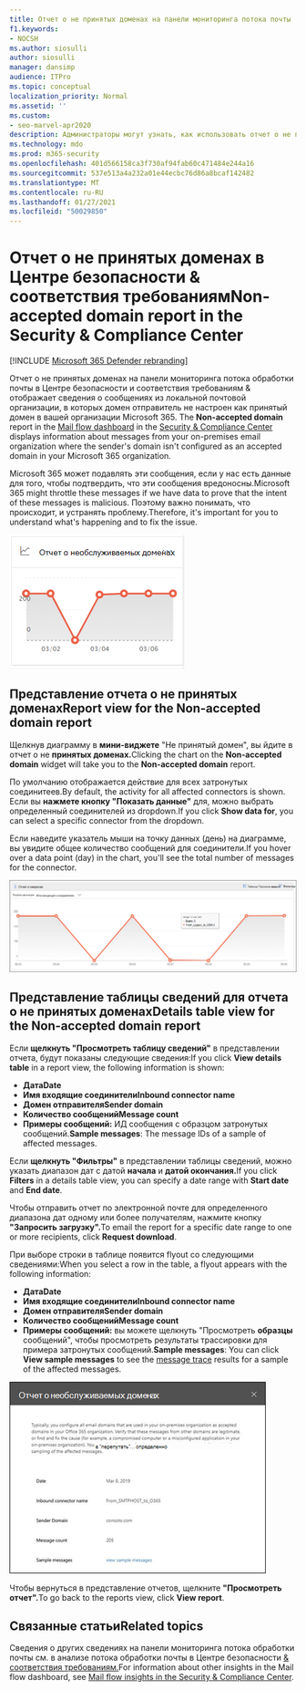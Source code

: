 ```yaml
---
title: Отчет о не принятых доменах на панели мониторинга потока почты
f1.keywords:
- NOCSH
ms.author: siosulli
author: siosulli
manager: dansimp
audience: ITPro
ms.topic: conceptual
localization_priority: Normal
ms.assetid: ''
ms.custom:
- seo-marvel-apr2020
description: Администраторы могут узнать, как использовать отчет о не принятых доменах на панели мониторинга потока обработки почты в Центре безопасности и соответствия требованиям & для отслеживания сообщений из локальной организации, в которой домен отправитель не настроен в Microsoft 365.
ms.technology: mdo
ms.prod: m365-security
ms.openlocfilehash: 401d566158ca3f730af94fab60c471484e244a16
ms.sourcegitcommit: 537e513a4a232a01e44ecbc76d86a8bcaf142482
ms.translationtype: MT
ms.contentlocale: ru-RU
ms.lasthandoff: 01/27/2021
ms.locfileid: "50029850"
---
```

# <a name="non-accepted-domain-report-in-the-security--compliance-center"></a><span data-ttu-id="e5e33-103">Отчет о не принятых доменах в Центре безопасности & соответствия требованиям</span><span class="sxs-lookup"><span data-stu-id="e5e33-103">Non-accepted domain report in the Security & Compliance Center</span></span>

[!INCLUDE [Microsoft 365 Defender rebranding](../includes/microsoft-defender-for-office.md)]


<span data-ttu-id="e5e33-104">Отчет о не принятых [](mail-flow-insights-v2.md) доменах на [](https://protection.office.com) панели мониторинга потока обработки почты в Центре безопасности и соответствия требованиям & отображает сведения о сообщениях из локальной почтовой организации, в которых домен отправитель не настроен как принятый домен в вашей организации Microsoft 365. </span><span class="sxs-lookup"><span data-stu-id="e5e33-104">The **Non-accepted domain** report in the [Mail flow dashboard](mail-flow-insights-v2.md) in the [Security & Compliance Center](https://protection.office.com) displays information about messages from your on-premises email organization where the sender's domain isn't configured as an accepted domain in your Microsoft 365 organization.</span></span>

<span data-ttu-id="e5e33-105">Microsoft 365 может подавлять эти сообщения, если у нас есть данные для того, чтобы подтвердить, что эти сообщения вредоносны.</span><span class="sxs-lookup"><span data-stu-id="e5e33-105">Microsoft 365 might throttle these messages if we have data to prove that the intent of these messages is malicious.</span></span> <span data-ttu-id="e5e33-106">Поэтому важно понимать, что происходит, и устранять проблему.</span><span class="sxs-lookup"><span data-stu-id="e5e33-106">Therefore, it's important for you to understand what's happening and to fix the issue.</span></span>

![Не принятый виджет домена на панели мониторинга потока обработки почты в Центре & соответствия требованиям](../../media/mfi-non-accepted-domain-report-widget.png)

## <a name="report-view-for-the-non-accepted-domain-report"></a><span data-ttu-id="e5e33-108">Представление отчета о не принятых доменах</span><span class="sxs-lookup"><span data-stu-id="e5e33-108">Report view for the Non-accepted domain report</span></span>

<span data-ttu-id="e5e33-109">Щелкнув диаграмму в **мини-виджете** "Не принятый домен", вы йдите в отчет о не **принятых доменах.**</span><span class="sxs-lookup"><span data-stu-id="e5e33-109">Clicking the chart on the **Non-accepted domain** widget will take you to the **Non-accepted domain** report.</span></span>

<span data-ttu-id="e5e33-110">По умолчанию отображается действие для всех затронутых соединитеев.</span><span class="sxs-lookup"><span data-stu-id="e5e33-110">By default, the activity for all affected connectors is shown.</span></span> <span data-ttu-id="e5e33-111">Если вы **нажмете кнопку "Показать данные"** для, можно выбрать определенный соединителей из dropdown.</span><span class="sxs-lookup"><span data-stu-id="e5e33-111">If you click **Show data for**, you can select a specific connector from the dropdown.</span></span>

<span data-ttu-id="e5e33-112">Если наведите указатель мыши на точку данных (день) на диаграмме, вы увидите общее количество сообщений для соединители.</span><span class="sxs-lookup"><span data-stu-id="e5e33-112">If you hover over a data point (day) in the chart, you'll see the total number of messages for the connector.</span></span>

![Представление отчета в отчете о не принятых доменах](../../media/mfi-non-accepted-domain-report-overview-view.png)

## <a name="details-table-view-for-the-non-accepted-domain-report"></a><span data-ttu-id="e5e33-114">Представление таблицы сведений для отчета о не принятых доменах</span><span class="sxs-lookup"><span data-stu-id="e5e33-114">Details table view for the Non-accepted domain report</span></span>

<span data-ttu-id="e5e33-115">Если **щелкнуть "Просмотреть таблицу сведений"** в представлении отчета, будут показаны следующие сведения:</span><span class="sxs-lookup"><span data-stu-id="e5e33-115">If you click **View details table** in a report view, the following information is shown:</span></span>

- <span data-ttu-id="e5e33-116">**Дата**</span><span class="sxs-lookup"><span data-stu-id="e5e33-116">**Date**</span></span>
- <span data-ttu-id="e5e33-117">**Имя входящие соединители**</span><span class="sxs-lookup"><span data-stu-id="e5e33-117">**Inbound connector name**</span></span>
- <span data-ttu-id="e5e33-118">**Домен отправителя**</span><span class="sxs-lookup"><span data-stu-id="e5e33-118">**Sender domain**</span></span>
- <span data-ttu-id="e5e33-119">**Количество сообщений**</span><span class="sxs-lookup"><span data-stu-id="e5e33-119">**Message count**</span></span>
- <span data-ttu-id="e5e33-120">**Примеры сообщений:** ИД сообщения с образцом затронутых сообщений.</span><span class="sxs-lookup"><span data-stu-id="e5e33-120">**Sample messages**: The message IDs of a sample of affected messages.</span></span>

<span data-ttu-id="e5e33-121">Если **щелкнуть "Фильтры"** в представлении таблицы сведений, можно указать диапазон дат с датой **начала** и **датой окончания.**</span><span class="sxs-lookup"><span data-stu-id="e5e33-121">If you click **Filters** in a details table view, you can specify a date range with **Start date** and **End date**.</span></span>

<span data-ttu-id="e5e33-122">Чтобы отправить отчет по электронной почте для определенного диапазона дат одному или более получателям, нажмите кнопку **"Запросить загрузку".**</span><span class="sxs-lookup"><span data-stu-id="e5e33-122">To email the report for a specific date range to one or more recipients, click **Request download**.</span></span>

<span data-ttu-id="e5e33-123">При выборе строки в таблице появится flyout со следующими сведениями:</span><span class="sxs-lookup"><span data-stu-id="e5e33-123">When you select a row in the table, a flyout appears with the following information:</span></span>

- <span data-ttu-id="e5e33-124">**Дата**</span><span class="sxs-lookup"><span data-stu-id="e5e33-124">**Date**</span></span>
- <span data-ttu-id="e5e33-125">**Имя входящие соединители**</span><span class="sxs-lookup"><span data-stu-id="e5e33-125">**Inbound connector name**</span></span>
- <span data-ttu-id="e5e33-126">**Домен отправителя**</span><span class="sxs-lookup"><span data-stu-id="e5e33-126">**Sender domain**</span></span>
- <span data-ttu-id="e5e33-127">**Количество сообщений**</span><span class="sxs-lookup"><span data-stu-id="e5e33-127">**Message count**</span></span>
- <span data-ttu-id="e5e33-128">**Примеры сообщений:** вы можете щелкнуть [](message-trace-scc.md) "Просмотреть **образцы** сообщений", чтобы просмотреть результаты трассировки для примера затронутых сообщений.</span><span class="sxs-lookup"><span data-stu-id="e5e33-128">**Sample messages**: You can click **View sample messages** to see the [message trace](message-trace-scc.md) results for a sample of the affected messages.</span></span>

![Flyout Details after selecting a row in Details table view in the Non-accepted domain report](../../media/mfi-non-accepted-domain-report-details-flyout.png)

<span data-ttu-id="e5e33-130">Чтобы вернуться в представление отчетов, щелкните **"Просмотреть отчет".**</span><span class="sxs-lookup"><span data-stu-id="e5e33-130">To go back to the reports view, click **View report**.</span></span>

## <a name="related-topics"></a><span data-ttu-id="e5e33-131">Связанные статьи</span><span class="sxs-lookup"><span data-stu-id="e5e33-131">Related topics</span></span>

<span data-ttu-id="e5e33-132">Сведения о других сведениях на панели мониторинга потока обработки почты см. в анализе потока обработки почты в Центре безопасности [& соответствия требованиям.](mail-flow-insights-v2.md)</span><span class="sxs-lookup"><span data-stu-id="e5e33-132">For information about other insights in the Mail flow dashboard, see [Mail flow insights in the Security & Compliance Center](mail-flow-insights-v2.md).</span></span>
